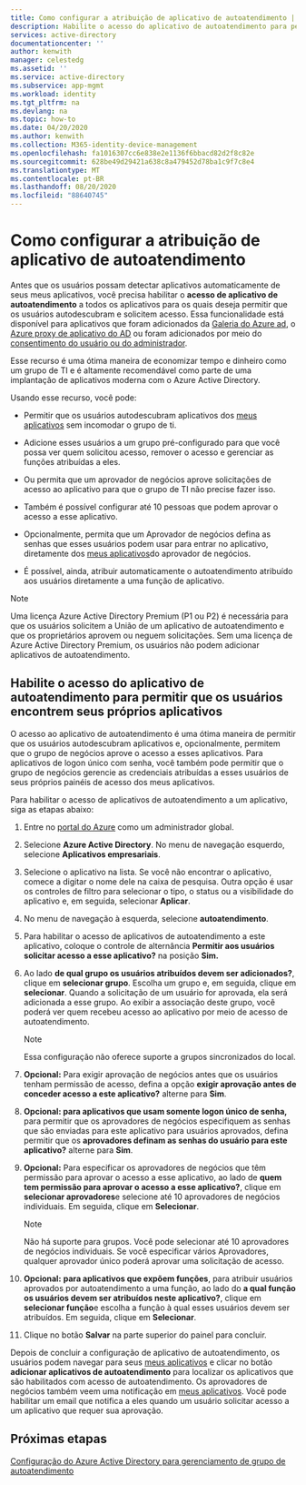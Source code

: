 ```yaml
---
title: Como configurar a atribuição de aplicativo de autoatendimento | Microsoft Docs
description: Habilite o acesso do aplicativo de autoatendimento para permitir que os usuários encontrem seus próprios aplicativos
services: active-directory
documentationcenter: ''
author: kenwith
manager: celestedg
ms.assetid: ''
ms.service: active-directory
ms.subservice: app-mgmt
ms.workload: identity
ms.tgt_pltfrm: na
ms.devlang: na
ms.topic: how-to
ms.date: 04/20/2020
ms.author: kenwith
ms.collection: M365-identity-device-management
ms.openlocfilehash: fa1016307cc6e838e2e1136f6bbacd82d2f8c82e
ms.sourcegitcommit: 628be49d29421a638c8a479452d78ba1c9f7c8e4
ms.translationtype: MT
ms.contentlocale: pt-BR
ms.lasthandoff: 08/20/2020
ms.locfileid: "88640745"
---
```

# <a name="how-to-configure-self-service-application-assignment"></a>Como configurar a atribuição de aplicativo de autoatendimento

Antes que os usuários possam detectar aplicativos automaticamente de seus meus aplicativos, você precisa habilitar o **acesso de aplicativo de autoatendimento** a todos os aplicativos para os quais deseja permitir que os usuários autodescubram e solicitem acesso. Essa funcionalidade está disponível para aplicativos que foram adicionados da [Galeria do Azure ad](https://docs.microsoft.com/azure/active-directory/manage-apps/add-gallery-app), o [Azure proxy de aplicativo do AD](https://docs.microsoft.com/azure/active-directory/manage-apps/application-proxy) ou foram adicionados por meio do [consentimento do usuário ou do administrador](https://docs.microsoft.com/azure/active-directory/develop/application-consent-experience). 

Esse recurso é uma ótima maneira de economizar tempo e dinheiro como um grupo de TI e é altamente recomendável como parte de uma implantação de aplicativos moderna com o Azure Active Directory.

Usando esse recurso, você pode:

-   Permitir que os usuários autodescubram aplicativos dos [meus aplicativos](https://myapps.microsoft.com/) sem incomodar o grupo de ti.

-   Adicione esses usuários a um grupo pré-configurado para que você possa ver quem solicitou acesso, remover o acesso e gerenciar as funções atribuídas a eles.

-   Ou permita que um aprovador de negócios aprove solicitações de acesso ao aplicativo para que o grupo de TI não precise fazer isso.

-   Também é possível configurar até 10 pessoas que podem aprovar o acesso a esse aplicativo.

-   Opcionalmente, permita que um Aprovador de negócios defina as senhas que esses usuários podem usar para entrar no aplicativo, diretamente dos [meus aplicativos](https://myapps.microsoft.com/)do aprovador de negócios.

-   É possível, ainda, atribuir automaticamente o autoatendimento atribuído aos usuários diretamente a uma função de aplicativo.

> [!NOTE]
> Uma licença Azure Active Directory Premium (P1 ou P2) é necessária para que os usuários solicitem a União de um aplicativo de autoatendimento e que os proprietários aprovem ou neguem solicitações. Sem uma licença de Azure Active Directory Premium, os usuários não podem adicionar aplicativos de autoatendimento.

## <a name="enable-self-service-application-access-to-allow-users-to-find-their-own-applications"></a>Habilite o acesso do aplicativo de autoatendimento para permitir que os usuários encontrem seus próprios aplicativos

O acesso ao aplicativo de autoatendimento é uma ótima maneira de permitir que os usuários autodescubram aplicativos e, opcionalmente, permitem que o grupo de negócios aprove o acesso a esses aplicativos. Para aplicativos de logon único com senha, você também pode permitir que o grupo de negócios gerencie as credenciais atribuídas a esses usuários de seus próprios painéis de acesso dos meus aplicativos.

Para habilitar o acesso de aplicativos de autoatendimento a um aplicativo, siga as etapas abaixo:

1. Entre no [portal do Azure](https://portal.azure.com) como um administrador global.

2. Selecione **Azure Active Directory**. No menu de navegação esquerdo, selecione **Aplicativos empresariais**.

3. Selecione o aplicativo na lista. Se você não encontrar o aplicativo, comece a digitar o nome dele na caixa de pesquisa. Outra opção é usar os controles de filtro para selecionar o tipo, o status ou a visibilidade do aplicativo e, em seguida, selecionar **Aplicar**.

4. No menu de navegação à esquerda, selecione **autoatendimento**.

5. Para habilitar o acesso de aplicativos de autoatendimento a este aplicativo, coloque o controle de alternância **Permitir aos usuários solicitar acesso a esse aplicativo?** na posição **Sim.**

6. Ao lado **de qual grupo os usuários atribuídos devem ser adicionados?**, clique em **selecionar grupo**. Escolha um grupo e, em seguida, clique em **selecionar**. Quando a solicitação de um usuário for aprovada, ela será adicionada a esse grupo. Ao exibir a associação deste grupo, você poderá ver quem recebeu acesso ao aplicativo por meio de acesso de autoatendimento.
  
    > [!NOTE]
    > Essa configuração não oferece suporte a grupos sincronizados do local.

7. **Opcional:** Para exigir aprovação de negócios antes que os usuários tenham permissão de acesso, defina a opção **exigir aprovação antes de conceder acesso a este aplicativo?** alterne para **Sim**.

8. **Opcional: para aplicativos que usam somente logon único de senha,** para permitir que os aprovadores de negócios especifiquem as senhas que são enviadas para este aplicativo para usuários aprovados, defina permitir que os **aprovadores definam as senhas do usuário para este aplicativo?** alterne para **Sim**.

9. **Opcional:** Para especificar os aprovadores de negócios que têm permissão para aprovar o acesso a esse aplicativo, ao lado de **quem tem permissão para aprovar o acesso a esse aplicativo?**, clique em **selecionar aprovadores**e selecione até 10 aprovadores de negócios individuais. Em seguida, clique em **Selecionar**.

    >[!NOTE]
    >Não há suporte para grupos. Você pode selecionar até 10 aprovadores de negócios individuais. Se você especificar vários Aprovadores, qualquer aprovador único poderá aprovar uma solicitação de acesso.

10. **Opcional:** **para aplicativos que expõem funções**, para atribuir usuários aprovados por autoatendimento a uma função, ao lado do **a qual função os usuários devem ser atribuídos neste aplicativo?**, clique em **selecionar função**e escolha a função à qual esses usuários devem ser atribuídos. Em seguida, clique em **Selecionar**.

11. Clique no botão **Salvar** na parte superior do painel para concluir.

Depois de concluir a configuração de aplicativo de autoatendimento, os usuários podem navegar para seus [meus aplicativos](https://myapps.microsoft.com/) e clicar no botão **adicionar aplicativos de autoatendimento** para localizar os aplicativos que são habilitados com acesso de autoatendimento. Os aprovadores de negócios também veem uma notificação em [meus aplicativos](https://myapps.microsoft.com/). Você pode habilitar um email que notifica a eles quando um usuário solicitar acesso a um aplicativo que requer sua aprovação.

## <a name="next-steps"></a>Próximas etapas
[Configuração do Azure Active Directory para gerenciamento de grupo de autoatendimento](../users-groups-roles/groups-self-service-management.md)
